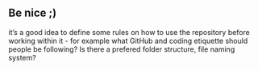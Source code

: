 ## Be nice ;)

it’s a good idea to define some rules on how to use the repository before 
working within it - for example what GitHub and coding etiquette should 
people be following? Is there a prefered folder structure, file naming system?
